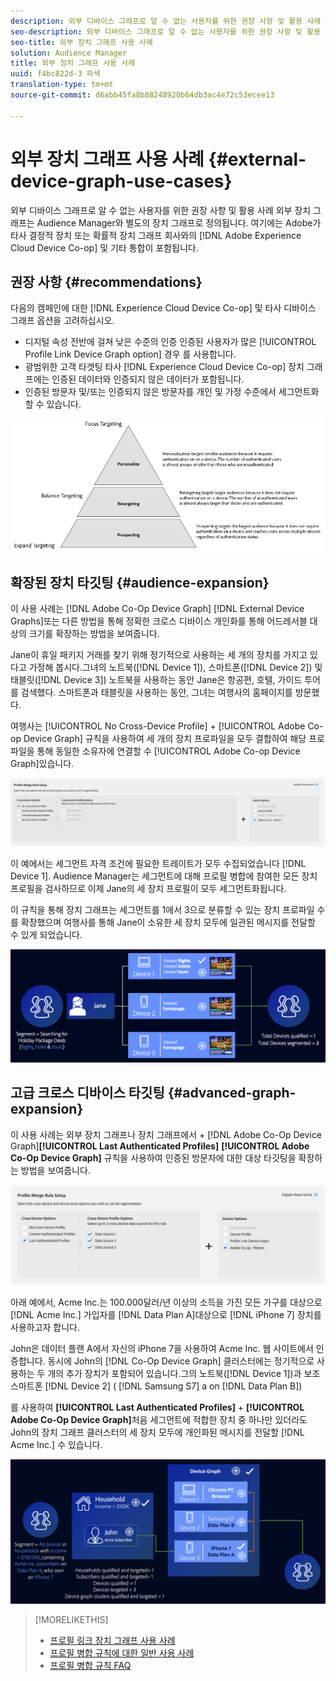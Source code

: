 ```yaml
---
description: 외부 디바이스 그래프로 알 수 없는 사용자를 위한 권장 사항 및 활용 사례 외부 장치 그래프는 Audience Manager와 별도의 장치 그래프로 정의됩니다. 여기에는 Adobe Experience Cloud Device Co-op와 Adobe가 타사 결정적 장치 또는 확률적 장치 그래프 회사와의 통합을 포함합니다.
seo-description: 외부 디바이스 그래프로 알 수 없는 사용자를 위한 권장 사항 및 활용 사례 외부 장치 그래프는 Audience Manager와 별도의 장치 그래프로 정의됩니다. 여기에는 Adobe Experience Cloud Device Co-op와 Adobe가 타사 결정적 장치 또는 확률적 장치 그래프 회사와의 통합을 포함합니다.
seo-title: 외부 장치 그래프 사용 사례
solution: Audience Manager
title: 외부 장치 그래프 사용 사례
uuid: f4bc822d-3 파섹
translation-type: tm+mt
source-git-commit: d6abb45fa8b88248920b64db3ac4e72c53ecee13

---
```



# 외부 장치 그래프 사용 사례 {#external-device-graph-use-cases}

외부 디바이스 그래프로 알 수 없는 사용자를 위한 권장 사항 및 활용 사례 외부 장치 그래프는 Audience Manager와 별도의 장치 그래프로 정의됩니다. 여기에는 Adobe가 타사 결정적 장치 또는 확률적 장치 그래프 회사와의 [!DNL Adobe Experience Cloud Device Co-op] 및 기타 통합이 포함됩니다.

## 권장 사항 {#recommendations}

다음의 캠페인에 대한 [!DNL Experience Cloud Device Co-op] 및 타사 디바이스 그래프 옵션을 고려하십시오.

* 디지털 속성 전반에 걸쳐 낮은 수준의 인증 인증된 사용자가 많은 [!UICONTROL Profile Link Device Graph option] 경우 를 사용합니다.
* 광범위한 고객 타겟팅 타사 [!DNL Experience Cloud Device Co-op] 장치 그래프에는 인증된 데이터와 인증되지 않은 데이터가 포함됩니다.
* 인증된 방문자 및/또는 인증되지 않은 방문자를 개인 및 가정 수준에서 세그먼트화할 수 있습니다.

![](assets/merge-rule-triangle1.png)
<!-- 
## Prospecting/Branding Use Case {#prospecting-branding-use-cases}

A branding campaign is designed to reach as many people as possible. It places few limits on segment qualification. But, these campaigns can waste budget and impressions by constantly targeting people who see your content multiple times and don't convert. A [!UICONTROL Profile Merge] rule that uses the [!DNL Device Co-op] or third-party option can help you create an efficient branding campaign. For example, you can add these unknown users to a "not in-market" segment after seeing them across multiple devices for your set frequency cap.

<table id="table_00F6EED172574E80A38CADA8A92A23B1"> 
 <thead> 
  <tr> 
   <th colname="col1" class="entry"> Use Case </th> 
   <th colname="col2" class="entry"> Description </th> 
  </tr> 
 </thead>
 <tbody> 
  <tr> 
   <td colname="col1"> <p> <b>Conditions</b> </p> </td> 
   <td colname="col2">This use case assumes these conditions: <p> 
     <ul id="ul_F5CA7EE525774F7EBA5FBB5F94E4EDC8"> 
      <li id="li_81AE304924724146A24FAB5B6533AD8E">You want to deliver a maximum of 10 impressions to an anonymous user for a specific ad campaign. </li> 
      <li id="li_E371F989735245B0B82433DE240D56D0">A user has 4 devices and may or may not have authenticated on your site. </li> 
      <li id="li_9231ABE15CA249E6B79D8BF0E511FD33">An anonymous user sees the ad a total of 10 times while browsing in an unauthenticated state on their current device and 3 devices linked to the current device by an external device graph. </li> 
      <li id="li_8C276C07019C49EFA3A0D0D54CF73C31">You have defined an <span class="keyword"> Audience Manager</span> segment to qualify anonymous users after they have seen 10 impressions. </li> 
     </ul> </p> </td> 
  </tr> 
  <tr> 
   <td colname="col1"> <p> <b>Results</b> </p> </td> 
   <td colname="col2"> <p>Given these conditions, <span class="keyword"> Audience Manager</span>: </p> <p> 
     <ul id="ul_8E988B1005324526BC6DC6637BBACCFB"> 
      <li id="li_C9DD546754914BACB8F4C92C7D4ED70E">Merges the anonymous, unauthenticated activity collected from the current device and the 3 devices linked by the external device graph (the ad impressions from each device). </li> 
      <li id="li_FB55CB9116074525BA30FF062D1136AE">Evaluates the unauthenticated user for segment qualification based on a combination of anonymous activity across all 3 devices linked by the external device graph and the current device. </li> 
      <li id="li_B28EB32F718145A7ABBDAC0AF75E2AFC">Sends the segment to any real-time destination for use as a suppression segment on the current device and all 3 devices linked by the external device graph. </li> 
     </ul> </p> </td> 
  </tr> 
 </tbody> 
</table>

## Retargeting or Site Personalization Use Case {#retargeting-use-case}

These strategies are designed to bring an unauthenticated or unknown user back to your site or personalize their browsing experience while they're on-site.

<table id="table_0EE2052AA3E744B3B76036FC06B5A453"> 
 <thead> 
  <tr> 
   <th colname="col1" class="entry"> Use Case </th> 
   <th colname="col2" class="entry"> Description </th> 
  </tr> 
 </thead>
 <tbody> 
  <tr> 
   <td colname="col1"> <p> <b>Conditions</b> </p> </td> 
   <td colname="col2">This use case assumes these conditions: <p> 
     <ul id="ul_FD0B869B4AF3453FAEC9BA3A45ABF039"> 
      <li id="li_8E30BAED42E94AB3B81FCB1C7464E5FC">You want to deliver a personalized on-site and/or off-site experience to an anonymous user based on their activity on your site while in an unauthenticated state. </li> 
      <li id="li_3DBE53BA94324F1BA1C52A37AD4E426C">A user has multiple devices and may or may not have authenticated to your site. </li> 
      <li id="li_F867AFBDC1A54CD6A68AB0EC196E27C9">A user views multiple pages on your site while browsing in an unauthenticated state on their current device and 3 other devices linked by an external device graph. </li> 
      <li id="li_7E35D77949CE4E69BD51655AA4C40BEE">You have defined an <span class="keyword"> Audience Manager</span> segment to qualify users after they have viewed multiple pages on your site while browsing in an unauthenticated state.</li>
     </ul> </p> </td> 
  </tr> 
  <tr> 
   <td colname="col1"> <p> <b>Results</b> </p> </td> 
   <td colname="col2"> <p>Given these conditions, <span class="wintitle"> Audience Manager</span>: </p> <p> 
     <ul id="ul_301339426B0643B295DC5B17E1939CFB"> 
      <li id="li_7E8BC3B179804F4A929497DE81E76911">Merges the anonymous, unauthenticated activity collected from the current devices and the 3 devices linked by the external device graph (the multiple page views from each device). </li> 
      <li id="li_803EFD58AA124A5BBC8279C4DC695544">Evaluates the unauthenticated user for segment qualification based on a combination of anonymous activity across all 3 devices linked by the external device graph and the current device. </li> 
      <li id="li_98D749268CC5456CBC9CF3BF5EB91BA8">Sends the segment to any real-time destination to deliver a personalized on-site and/or off-site experience across the current device and all 3 devices linked by the external device graph. </li>
     </ul> </p> </td>
  </tr>
 </tbody>
</table> -->

## 확장된 장치 타깃팅 {#audience-expansion}

이 사용 사례는 [!DNL Adobe Co-Op Device Graph] [!DNL External Device Graphs]또는 다른 방법을 통해 정확한 크로스 디바이스 개인화를 통해 어드레서블 대상의 크기를 확장하는 방법을 보여줍니다.

Jane이 휴일 패키지 거래를 찾기 위해 정기적으로 사용하는 세 개의 장치를 가지고 있다고 가정해 봅시다.그녀의 노트북([!DNL Device 1]), 스마트폰([!DNL Device 2]) 및 태블릿([!DNL Device 3]) 노트북을 사용하는 동안 Jane은 항공편, 호텔, 가이드 투어를 검색했다. 스마트폰과 태블릿을 사용하는 동안, 그녀는 여행사의 홈페이지를 방문했다.

여행사는 [!UICONTROL No Cross-Device Profile] + [!UICONTROL Adobe Co-op Device Graph] 규칙을 사용하여 세 개의 장치 프로파일을 모두 결합하여 해당 프로파일을 통해 동일한 소유자에 연결할 수 [!UICONTROL Adobe Co-op Device Graph]있습니다.

![audience-expansion-rule](assets/audience-expansion-rule.png)

이 예에서는 세그먼트 자격 조건에 필요한 트레이트가 모두 수집되었습니다 [!DNL Device 1]. Audience Manager는 세그먼트에 대해 프로필 병합에 참여한 모든 장치 프로필을 검사하므로 이제 Jane의 세 장치 프로필이 모두 세그먼트화됩니다.

이 규칙을 통해 장치 그래프는 세그먼트를 1에서 3으로 분류할 수 있는 장치 프로파일 수를 확장했으며 여행사를 통해 Jane이 소유한 세 장치 모두에 일관된 메시지를 전달할 수 있게 되었습니다.

![고객 확대](assets/audience-expansion.png)

## 고급 크로스 디바이스 타깃팅 {#advanced-graph-expansion}

이 사용 사례는 외부 장치 그래프나 장치 그래프에서 + [!DNL Adobe Co-Op Device Graph]**[!UICONTROL Last Authenticated Profiles]** **[!UICONTROL Adobe Co-Op Device Graph]** 규칙을 사용하여 인증된 방문자에 대한 대상 타깃팅을 확장하는 방법을 보여줍니다.

![last-device-graph](assets/last-device-coop.png)

아래 예에서, Acme Inc.는 100.000달러/년 이상의 소득을 가진 모든 가구를 대상으로 [!DNL Acme Inc.] 가입자를 [!DNL Data Plan A]대상으로 [!DNL iPhone 7] 장치를 사용하고자 합니다.

John은 데이터 플랜 A에서 자신의 iPhone 7을 사용하여 Acme Inc. 웹 사이트에서 인증합니다. 동시에 John의 [!DNL Co-Op Device Graph] 클러스터에는 정기적으로 사용하는 두 개의 추가 장치가 포함되어 있습니다.그의 노트북([!DNL Device 1])과 보조 스마트폰 [!DNL Device 2] ( [!DNL Samsung S7] a on [!DNL Data Plan B])

를 사용하여 **[!UICONTROL Last Authenticated Profiles]** + **[!UICONTROL Adobe Co-Op Device Graph]**&#x200B;처음 세그먼트에 적합한 장치 중 하나만 있더라도 John의 장치 그래프 클러스터의 세 장치 모두에 개인화된 메시지를 전달할 [!DNL Acme Inc.] 수 있습니다.

![고급 그래프 확장](assets/advanced-device-graph-expansion.png)

>[!MORELIKETHIS]
>
>* [프로필 링크 장치 그래프 사용 사례](profile-link-use-case.md)
>* [프로필 병합 규칙에 대한 일반 사용 사례](merge-rule-targeting-options.md)
>* [프로필 병합 규칙 FAQ](../../faq/faq-profile-merge.md)

